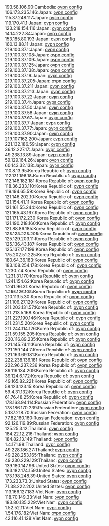 193.58.106.90:Cambodia: [ovpn config](vpn/193_58_106_90.ovpn)  
106.173.235.146:Japan: [ovpn config](vpn/106_173_235_146.ovpn)  
115.37.248.117:Japan: [ovpn config](vpn/115_37_248_117.ovpn)  
119.170.41.1:Japan: [ovpn config](vpn/119_170_41_1.ovpn)  
123.218.154.116:Japan: [ovpn config](vpn/123_218_154_116.ovpn)  
14.14.222.84:Japan: [ovpn config](vpn/14_14_222_84.ovpn)  
153.185.80.193:Japan: [ovpn config](vpn/153_185_80_193.ovpn)  
160.13.88.11:Japan: [ovpn config](vpn/160_13_88_11.ovpn)  
219.100.37.1:Japan: [ovpn config](vpn/219_100_37_1.ovpn)  
219.100.37.108:Japan: [ovpn config](vpn/219_100_37_108.ovpn)  
219.100.37.109:Japan: [ovpn config](vpn/219_100_37_109.ovpn)  
219.100.37.125:Japan: [ovpn config](vpn/219_100_37_125.ovpn)  
219.100.37.138:Japan: [ovpn config](vpn/219_100_37_138.ovpn)  
219.100.37.19:Japan: [ovpn config](vpn/219_100_37_19.ovpn)  
219.100.37.205:Japan: [ovpn config](vpn/219_100_37_205.ovpn)  
219.100.37.211:Japan: [ovpn config](vpn/219_100_37_211.ovpn)  
219.100.37.213:Japan: [ovpn config](vpn/219_100_37_213.ovpn)  
219.100.37.22:Japan: [ovpn config](vpn/219_100_37_22.ovpn)  
219.100.37.4:Japan: [ovpn config](vpn/219_100_37_4.ovpn)  
219.100.37.50:Japan: [ovpn config](vpn/219_100_37_50.ovpn)  
219.100.37.58:Japan: [ovpn config](vpn/219_100_37_58.ovpn)  
219.100.37.67:Japan: [ovpn config](vpn/219_100_37_67.ovpn)  
219.100.37.7:Japan: [ovpn config](vpn/219_100_37_7.ovpn)  
219.100.37.77:Japan: [ovpn config](vpn/219_100_37_77.ovpn)  
219.100.37.90:Japan: [ovpn config](vpn/219_100_37_90.ovpn)  
219.107.162.200:Japan: [ovpn config](vpn/219_107_162_200.ovpn)  
221.132.186.59:Japan: [ovpn config](vpn/221_132_186_59.ovpn)  
36.12.227.17:Japan: [ovpn config](vpn/36_12_227_17.ovpn)  
49.238.13.89:Japan: [ovpn config](vpn/49_238_13_89.ovpn)  
59.129.164.26:Japan: [ovpn config](vpn/59_129_164_26.ovpn)  
60.143.32.138:Japan: [ovpn config](vpn/60_143_32_138.ovpn)  
110.8.13.95:Korea Republic of: [ovpn config](vpn/110_8_13_95.ovpn)  
112.121.198.18:Korea Republic of: [ovpn config](vpn/112_121_198_18.ovpn)  
112.148.182.181:Korea Republic of: [ovpn config](vpn/112_148_182_181.ovpn)  
118.36.233.110:Korea Republic of: [ovpn config](vpn/118_36_233_110.ovpn)  
119.194.65.59:Korea Republic of: [ovpn config](vpn/119_194_65_59.ovpn)  
121.146.202.10:Korea Republic of: [ovpn config](vpn/121_146_202_10.ovpn)  
121.154.41.11:Korea Republic of: [ovpn config](vpn/121_154_41_11.ovpn)  
121.161.55.244:Korea Republic of: [ovpn config](vpn/121_161_55_244.ovpn)  
121.165.43.167:Korea Republic of: [ovpn config](vpn/121_165_43_167.ovpn)  
121.171.172.230:Korea Republic of: [ovpn config](vpn/121_171_172_230.ovpn)  
121.190.218.160:Korea Republic of: [ovpn config](vpn/121_190_218_160.ovpn)  
121.88.86.185:Korea Republic of: [ovpn config](vpn/121_88_86_185.ovpn)  
125.128.225.205:Korea Republic of: [ovpn config](vpn/125_128_225_205.ovpn)  
125.129.203.11:Korea Republic of: [ovpn config](vpn/125_129_203_11.ovpn)  
125.136.43.187:Korea Republic of: [ovpn config](vpn/125_136_43_187.ovpn)  
125.137.177.199:Korea Republic of: [ovpn config](vpn/125_137_177_199.ovpn)  
175.202.51.225:Korea Republic of: [ovpn config](vpn/175_202_51_225.ovpn)  
180.64.36.183:Korea Republic of: [ovpn config](vpn/180_64_36_183.ovpn)  
183.108.254.178:Korea Republic of: [ovpn config](vpn/183_108_254_178.ovpn)  
1.230.7.4:Korea Republic of: [ovpn config](vpn/1_230_7_4.ovpn)  
1.231.31.170:Korea Republic of: [ovpn config](vpn/1_231_31_170.ovpn)  
1.241.154.62:Korea Republic of: [ovpn config](vpn/1_241_154_62.ovpn)  
1.241.96.31:Korea Republic of: [ovpn config](vpn/1_241_96_31.ovpn)  
1.255.126.108:Korea Republic of: [ovpn config](vpn/1_255_126_108.ovpn)  
210.113.5.30:Korea Republic of: [ovpn config](vpn/210_113_5_30.ovpn)  
211.106.27.129:Korea Republic of: [ovpn config](vpn/211_106_27_129.ovpn)  
211.203.131.57:Korea Republic of: [ovpn config](vpn/211_203_131_57.ovpn)  
211.213.5.168:Korea Republic of: [ovpn config](vpn/211_213_5_168.ovpn)  
211.227.190.146:Korea Republic of: [ovpn config](vpn/211_227_190_146.ovpn)  
211.231.5.20:Korea Republic of: [ovpn config](vpn/211_231_5_20.ovpn)  
211.244.114.126:Korea Republic of: [ovpn config](vpn/211_244_114_126.ovpn)  
211.59.155.205:Korea Republic of: [ovpn config](vpn/211_59_155_205.ovpn)  
220.116.89.235:Korea Republic of: [ovpn config](vpn/220_116_89_235.ovpn)  
221.145.74.11:Korea Republic of: [ovpn config](vpn/221_145_74_11.ovpn)  
221.159.144.7:Korea Republic of: [ovpn config](vpn/221_159_144_7.ovpn)  
221.163.69.181:Korea Republic of: [ovpn config](vpn/221_163_69_181.ovpn)  
222.238.136.181:Korea Republic of: [ovpn config](vpn/222_238_136_181.ovpn)  
222.96.237.236:Korea Republic of: [ovpn config](vpn/222_96_237_236.ovpn)  
39.119.134.209:Korea Republic of: [ovpn config](vpn/39_119_134_209.ovpn)  
39.124.6.172:Korea Republic of: [ovpn config](vpn/39_124_6_172.ovpn)  
49.165.82.221:Korea Republic of: [ovpn config](vpn/49_165_82_221.ovpn)  
58.123.123.15:Korea Republic of: [ovpn config](vpn/58_123_123_15.ovpn)  
59.4.31.132:Korea Republic of: [ovpn config](vpn/59_4_31_132.ovpn)  
61.76.48.25:Korea Republic of: [ovpn config](vpn/61_76_48_25.ovpn)  
178.163.94.114:Russian Federation: [ovpn config](vpn/178_163_94_114.ovpn)  
178.186.170.239:Russian Federation: [ovpn config](vpn/178_186_170_239.ovpn)  
5.137.218.70:Russian Federation: [ovpn config](vpn/5_137_218_70.ovpn)  
77.82.160.160:Russian Federation: [ovpn config](vpn/77_82_160_160.ovpn)  
92.126.119.89:Russian Federation: [ovpn config](vpn/92_126_119_89.ovpn)  
125.25.3.12:Thailand: [ovpn config](vpn/125_25_3_12.ovpn)  
184.22.12.216:Thailand: [ovpn config](vpn/184_22_12_216.ovpn)  
184.82.13.149:Thailand: [ovpn config](vpn/184_82_13_149.ovpn)  
1.4.171.98:Thailand: [ovpn config](vpn/1_4_171_98.ovpn)  
49.228.186.27:Thailand: [ovpn config](vpn/49_228_186_27.ovpn)  
49.228.253.165:Thailand: [ovpn config](vpn/49_228_253_165.ovpn)  
49.230.229.129:Thailand: [ovpn config](vpn/49_230_229_129.ovpn)  
139.180.147.96:United States: [ovpn config](vpn/139_180_147_96.ovpn)  
163.182.174.159:United States: [ovpn config](vpn/163_182_174_159.ovpn)  
173.198.248.39:United States: [ovpn config](vpn/173_198_248_39.ovpn)  
173.233.73.3:United States: [ovpn config](vpn/173_233_73_3.ovpn)  
71.38.222.202:United States: [ovpn config](vpn/71_38_222_202.ovpn)  
113.166.127.183:Viet Nam: [ovpn config](vpn/113_166_127_183.ovpn)  
118.70.149.33:Viet Nam: [ovpn config](vpn/118_70_149_33.ovpn)  
183.80.135.229:Viet Nam: [ovpn config](vpn/183_80_135_229.ovpn)  
1.52.52.11:Viet Nam: [ovpn config](vpn/1_52_52_11.ovpn)  
1.54.176.182:Viet Nam: [ovpn config](vpn/1_54_176_182.ovpn)  
42.116.41.128:Viet Nam: [ovpn config](vpn/42_116_41_128.ovpn)  
